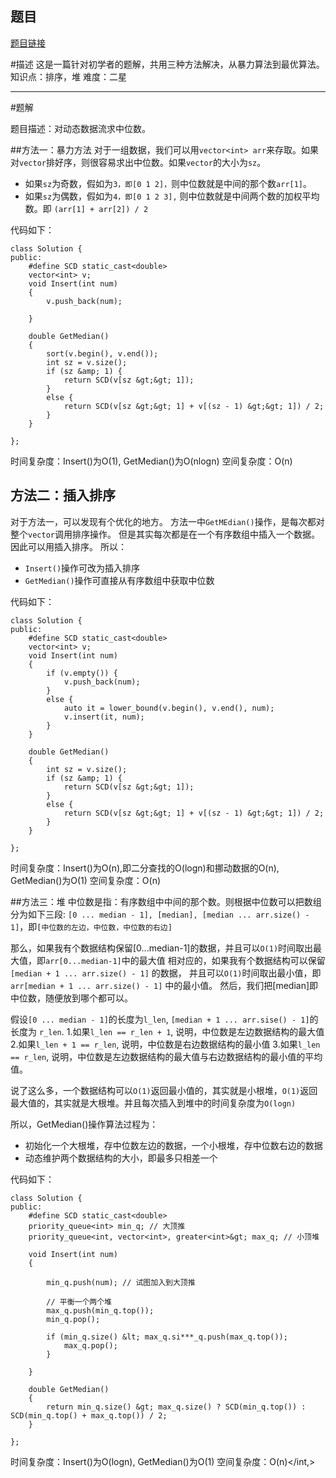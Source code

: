 ## 题目
[题目链接](https://www.nowcoder.com/practice/9be0172896bd43948f8a32fb954e1be1?tpId=196&tqId=23457&sourceUrl=/exam/oj&channenl=wgithub&fromPut=wgithub)

#描述
这是一篇针对初学者的题解，共用三种方法解决，从暴力算法到最优算法。
知识点：排序，堆
难度：二星

---
#题解

题目描述：对动态数据流求中位数。

##方法一：暴力方法
对于一组数据，我们可以用`vector<int> arr`来存取。如果对`vector`排好序，则很容易求出中位数。如果`vector`的大小为`sz`。
- 如果`sz`为奇数，假如为`3，即[0 1 2]，`则中位数就是中间的那个数`arr[1]`。
- 如果`sz`为偶数，假如为`4，即[0 1 2 3],` 则中位数就是中间两个数的加权平均数。即 `(arr[1] + arr[2]) / 2`

代码如下：
```
class Solution {
public:
	#define SCD static_cast<double>
	vector<int> v;
    void Insert(int num)
    {
    	v.push_back(num);
        
    }

    double GetMedian()
    { 
    	sort(v.begin(), v.end());
    	int sz = v.size();
    	if (sz &amp; 1) {
    		return SCD(v[sz &gt;&gt; 1]);
    	}
    	else {
    		return SCD(v[sz &gt;&gt; 1] + v[(sz - 1) &gt;&gt; 1]) / 2;
    	}
    }

};
```
时间复杂度：Insert()为O(1), GetMedian()为O(nlogn)
空间复杂度：O(n)

## 方法二：插入排序
对于方法一，可以发现有个优化的地方。
方法一中`GetMEdian()`操作，是每次都对整个`vector`调用排序操作。
但是其实每次都是在一个有序数组中插入一个数据。因此可以用插入排序。
所以：
- `Insert()`操作可改为插入排序
- `GetMedian()`操作可直接从有序数组中获取中位数

代码如下：
```
class Solution {
public:
	#define SCD static_cast<double>
	vector<int> v;
    void Insert(int num)
    {
        if (v.empty()) {
        	v.push_back(num);
        }
        else {
        	auto it = lower_bound(v.begin(), v.end(), num);
        	v.insert(it, num);
        }
    }

    double GetMedian()
    { 
    	int sz = v.size();
    	if (sz &amp; 1) {
    		return SCD(v[sz &gt;&gt; 1]);
    	}
    	else {
    		return SCD(v[sz &gt;&gt; 1] + v[(sz - 1) &gt;&gt; 1]) / 2;
    	}
    }

};
```

时间复杂度：Insert()为O(n),即二分查找的O(logn)和挪动数据的O(n), GetMedian()为O(1)
空间复杂度：O(n)

##方法三：堆
中位数是指：有序数组中中间的那个数。则根据中位数可以把数组分为如下三段:
`[0 ... median - 1], [median], [median ... arr.size() - 1]`，即`[中位数的左边，中位数，中位数的右边]`

那么，如果我有个数据结构保留[0...median-1]的数据，并且可以`O(1)`时间取出最大值，即`arr[0...median-1]`中的最大值
相对应的，如果我有个数据结构可以保留`[median + 1 ... arr.size() - 1]` 的数据， 并且可以`O(1)`时间取出最小值，即
`arr[median + 1 ... arr.size() - 1]` 中的最小值。
然后，我们把[median]即中位数，随便放到哪个都可以。

假设`[0 ... median - 1]`的长度为`l_len`, `[median + 1 ... arr.sise() - 1]`的长度为 `r_len`.
1.如果`l_len == r_len + 1`, 说明，中位数是左边数据结构的最大值
2.如果`l_len + 1 == r_len`, 说明，中位数是右边数据结构的最小值
3.如果`l_len == r_len`, 说明，中位数是左边数据结构的最大值与右边数据结构的最小值的平均值。

说了这么多，一个数据结构可以`O(1)`返回最小值的，其实就是小根堆，`O(1)`返回最大值的，其实就是大根堆。并且每次插入到堆中的时间复杂度为`O(logn)`

所以，GetMedian()操作算法过程为：
  - 初始化一个大根堆，存中位数左边的数据，一个小根堆，存中位数右边的数据
  - 动态维护两个数据结构的大小，即最多只相差一个

代码如下：
```
class Solution {
public:
	#define SCD static_cast<double>
	priority_queue<int> min_q; // 大顶推
	priority_queue<int, vector<int>, greater<int>&gt; max_q; // 小顶堆
	
    void Insert(int num)
    {

    	min_q.push(num); // 试图加入到大顶推

        // 平衡一个两个堆
    	max_q.push(min_q.top()); 
    	min_q.pop();

    	if (min_q.size() &lt; max_q.si***_q.push(max_q.top());
    		max_q.pop();
    	}
        
    }

    double GetMedian()
    { 
    	return min_q.size() &gt; max_q.size() ? SCD(min_q.top()) : SCD(min_q.top() + max_q.top()) / 2;
    }

};
```

时间复杂度：Insert()为O(logn), GetMedian()为O(1)
空间复杂度：O(n)</int></int,></int></double></int></double></int></double></int>